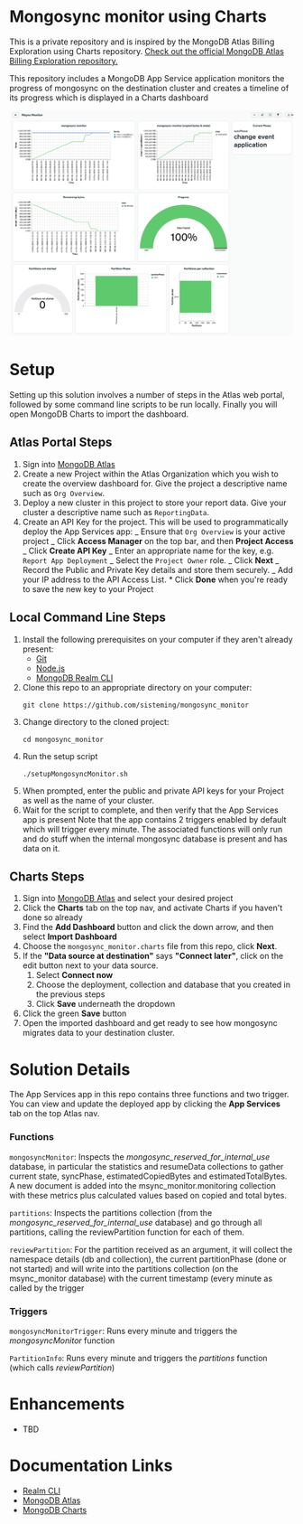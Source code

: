 # Mongosync monitor using Charts

This is a private repository and is inspired by the MongoDB Atlas Billing Exploration using Charts repository.
[Check out the official MongoDB Atlas Billing Exploration repository.](https://github.com/mongodb/atlas-billing)

This repository includes a MongoDB App Service application monitors the progress of mongosync on the destination cluster and creates a timeline of its progress which is displayed in a Charts dashboard

<img alt="Example Mongosync monitor" src="img/mongosyncmonitor-4.4.18-4.png">

# Setup

Setting up this solution involves a number of steps in the Atlas web portal,
followed by some command line scripts to be run locally. Finally you will
open MongoDB Charts to import the dashboard.

## Atlas Portal Steps

1. Sign into [MongoDB Atlas](https://cloud.mongodb.com)
2. Create a new Project within the Atlas Organization which you wish to create the overview dashboard for. Give the project a descriptive name such as `Org Overview`.
3. Deploy a new cluster in this project to store your report data.
   Give your cluster a descriptive name such as `ReportingData`.
4. Create an API Key for the project. This will be used to programmatically
   deploy the App Services app:
   _ Ensure that `Org Overview` is your active project
   _ Click **Access Manager** on the top bar, and then **Project Access**
   _ Click **Create API Key**
   _ Enter an appropriate name for the key, e.g. `Report App Deployment`
   _ Select the `Project Owner` role.
   _ Click **Next**
   _ Record the Public and Private Key details and store them securely.
   _ Add your IP address to the API Access List. \* Click **Done** when you're ready to save the new key to your Project


## Local Command Line Steps

1. Install the following prerequisites on your computer if they aren't already
   present:
   * [Git](https://git-scm.com/downloads)
   * [Node.js](https://nodejs.org/en/download/) 
   * [MongoDB Realm CLI](https://www.mongodb.com/docs/atlas/app-services/cli/)
2. Clone this repo to an appropriate directory on your computer:
   ```
   git clone https://github.com/sisteming/mongosync_monitor
   ```
3. Change directory to the cloned project:
   ```
   cd mongosync_monitor
   ```
4. Run the setup script
   ```
   ./setupMongosyncMonitor.sh
   ```
5. When prompted, enter the public and private API keys for your Project
   as well as the name of your cluster.
6. Wait for the script to complete, and then verify that the App Services app is present
   Note that the app contains 2 triggers enabled by default which will trigger every minute. The associated functions will only run and do stuff when the internal mongosync database is present and has data on it.

## Charts Steps

1. Sign into [MongoDB Atlas](https://cloud.mongodb.com) and select your desired project
2. Click the **Charts** tab on the top nav, and activate Charts if you haven't done so already
3. Find the **Add Dashboard** button and click the down arrow, and then select
   **Import Dashboard**
4. Choose the `mongosync_monitor.charts` file from this repo, click **Next**.
5. If the **"Data source at destination"** says **"Connect later"**, click on the edit button next to your data source.
   1. Select **Connect now**
   2. Choose the deployment, collection and database that you created in the previous steps
   3. Click **Save** underneath the dropdown
6. Click the green **Save** button
7. Open the imported dashboard and get ready to see how mongosync migrates data to your destination cluster.

# Solution Details

The App Services app in this repo contains three functions and two trigger. You
can view and update the deployed app by clicking the **App Services** tab on the top Atlas nav.

### Functions

`mongosyncMonitor`: Inspects the _mongosync_reserved_for_internal_use_ database, in particular the statistics and resumeData collections to gather current state, syncPhase, estimatedCopiedBytes and estimatedTotalBytes. A new document is added into the msync_monitor.monitoring collection with these metrics plus calculated values based on copied and total bytes.

`partitions`: Inspects the partitions collection (from the _mongosync_reserved_for_internal_use_ database) and go through all partitions, calling the reviewPartition function for each of them.

`reviewPartition`: For the partition received as an argument, it will collect the namespace details (db and collection), the current partitionPhase (done or not started) and will write into the partitions collection (on the msync_monitor database) with the current timestamp (every minute as called by the trigger

### Triggers

`mongosyncMonitorTrigger`: Runs every minute and triggers the _mongosyncMonitor_ function

`PartitionInfo`: Runs every minute and triggers the _partitions_ function (which calls _reviewPartition_)

# Enhancements

- TBD

# Documentation Links

- [Realm CLI](https://docs.mongodb.com/realm/deploy/realm-cli-reference/)
- [MongoDB Atlas](https://www.mongodb.com/cloud/atlas)
- [MongoDB Charts](https://docs.mongodb.com/charts/master/)
